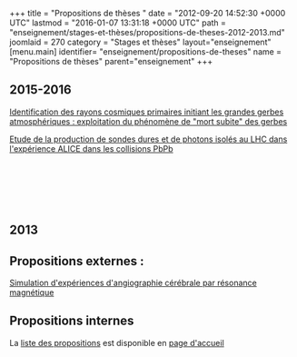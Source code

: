 +++
title = "Propositions de thèses "
date = "2012-09-20 14:52:30 +0000 UTC"
lastmod = "2016-01-07 13:31:18 +0000 UTC"
path = "enseignement/stages-et-thèses/propositions-de-theses-2012-2013.md"
joomlaid = 270
category = "Stages et thèses"
layout="enseignement"
[menu.main]
  identifier= "enseignement/propositions-de-theses"
  name = "Propositions de thèses"
  parent="enseignement"
+++
<h2><span>2015-2016</span></h2>
<p><a href="images/Enseignement/2015-1.ASTRO_Revenu_THESE.pdf">Identification des rayons cosmiques primaires initiant les grandes gerbes atmosphériques : exploitation du phénomène de "mort subite" des gerbes</a></p>
<p><a href="images/Enseignement/2015-2.PLASMA_Germain_THESE.pdf">Etude de la production de sondes dures et de photons isolés au LHC dans l'expérience ALICE dans les collisions PbPb</a></p>
<p> </p>
<p> </p>
<p> </p>
<h2><span>2013</span></h2>
<h2>Propositions externes :</h2>
<p><a href="images/Enseignement/PhD_VIVABRAIN_Generation_ARM2.pdf">Simulation d'expériences d'angiographie cérébrale par résonance magnétique</a></p>
<h2>Propositions internes</h2>
<p>La <a href="/component/subatech/?view=jobs&amp;jobtype=thèse">liste des propositions</a> est disponible en <a href="/">page d'accueil</a></p>